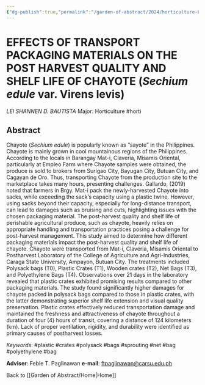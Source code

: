 ```yaml
---
{"dg-publish":true,"permalink":"/garden-of-abstract/2024/horticulture-bautista/","created":"2024-05-23T16:02:45.470+08:00"}
---
```


# EFFECTS OF TRANSPORT PACKAGING MATERIALS ON THE POST HARVEST QUALITY AND SHELF LIFE OF CHAYOTE (***Sechium edule*** var. Virens levis)
*LEI SHANNEN D. BAUTISTA*
Major: Horticulture #horti 
## Abstract
Chayote (*Sechium edule*) is popularly known as “sayote” in the Philippines. Chayote is mainly grown in cool mountainous regions of the Philippines. According to the locals in Barangay Mat-i, Claveria, Misamis Oriental, particularly at Empleo Farm where Chayote samples were obtained, the produce is sold to brokers from Surigao City, Bayugan City, Butuan City, and Cagayan de Oro. Thus, transporting Chayote from the production site to the marketplace takes many hours, presenting challenges. Gallardo, (2019) noted that farmers in Brgy. Mat-i pack the newly-harvested Chayote into sacks, while exceeding the sack’s capacity using a plastic twine. However, using sacks beyond their capacity, especially for long-distance transport, can lead to damages such as bruising and cuts, highlighting issues with the chosen packaging material. The post-harvest quality and shelf life of perishable agricultural produce, such as chayote, heavily relies on appropriate handling and transportation practices posing a challenge for post-harvest management. This study aimed to determine how different packaging materials impact the post-harvest quality and shelf life of chayote. Chayote were transported from Mat-i, Claveria, Misamis Oriental to Postharvest Laboratory of the College of Agriculture and Agri-Industries, Caraga State University, Ampayon, Butuan City. The treatments included Polysack bags (T0), Plastic Crates (T1), Wooden crates (T2), Net Bags (T3), and Polyethylene Bags (T4). Observations over 21 days in the laboratory revealed that plastic crates exhibited promising results compared to other packaging materials. The study found significantly higher damages for chayote packed in polysack bags compared to those in plastic crates, with the latter demonstrating superior shelf life extension and visual quality preservation. Plastic crates effectively reduced transportation damage and maintained the freshness and attractiveness of chayote throughout a duration of four (4) hours of transit, covering a distance of 124 kilometers (km). Lack of proper ventilation, rigidity, and durability were identified as primary causes of postharvest losses.

*Keywords*: #plastic #crates #polysack #bags #sprouting #net #bag #polyethylene #bag

**Adviser**: Febie T. Paglinawan
**e-mail**: ftpaglinawan@carsu.edu.ph

Back to [[Garden of Abstract/Home\|Home]]